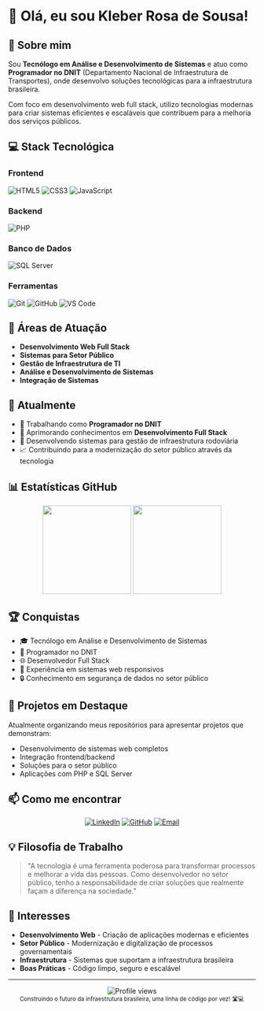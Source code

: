 
# 👋 Olá, eu sou Kleber Rosa de Sousa!

## 🚀 Sobre mim

Sou **Tecnólogo em Análise e Desenvolvimento de Sistemas** e atuo como **Programador no DNIT** (Departamento Nacional de Infraestrutura de Transportes), onde desenvolvo soluções tecnológicas para a infraestrutura brasileira.

Com foco em desenvolvimento web full stack, utilizo tecnologias modernas para criar sistemas eficientes e escaláveis que contribuem para a melhoria dos serviços públicos.

## 💻 Stack Tecnológica

### Frontend
![HTML5](https://img.shields.io/badge/HTML5-E34F26?style=for-the-badge&logo=html5&logoColor=white)
![CSS3](https://img.shields.io/badge/CSS3-1572B6?style=for-the-badge&logo=css3&logoColor=white)
![JavaScript](https://img.shields.io/badge/JavaScript-F7DF1E?style=for-the-badge&logo=javascript&logoColor=black)

### Backend
![PHP](https://img.shields.io/badge/PHP-777BB4?style=for-the-badge&logo=php&logoColor=white)

### Banco de Dados
![SQL Server](https://img.shields.io/badge/SQL%20Server-CC2927?style=for-the-badge&logo=microsoft-sql-server&logoColor=white)

### Ferramentas
![Git](https://img.shields.io/badge/Git-F05032?style=for-the-badge&logo=git&logoColor=white)
![GitHub](https://img.shields.io/badge/GitHub-181717?style=for-the-badge&logo=github&logoColor=white)
![VS Code](https://img.shields.io/badge/VS%20Code-007ACC?style=for-the-badge&logo=visual-studio-code&logoColor=white)

## 🎯 Áreas de Atuação

- **Desenvolvimento Web Full Stack**
- **Sistemas para Setor Público**
- **Gestão de Infraestrutura de TI**
- **Análise e Desenvolvimento de Sistemas**
- **Integração de Sistemas**

## 🔭 Atualmente

- 💼 Trabalhando como **Programador no DNIT**
- 🌱 Aprimorando conhecimentos em **Desenvolvimento Full Stack**
- 🚧 Desenvolvendo sistemas para gestão de infraestrutura rodoviária
- 📈 Contribuindo para a modernização do setor público através da tecnologia

## 📊 Estatísticas GitHub

<div align="center">
  <img height="180em" src="https://github-readme-stats.vercel.app/api?username=kleberrs&show_icons=true&theme=dracula&include_all_commits=true&count_private=true"/>
  <img height="180em" src="https://github-readme-stats.vercel.app/api/top-langs/?username=kleberrs&layout=compact&langs_count=7&theme=dracula"/>
</div>

## 🏆 Conquistas

- 🎓 Tecnólogo em Análise e Desenvolvimento de Sistemas
- 💼 Programador no DNIT
- 🌐 Desenvolvedor Full Stack
- 📱 Experiência em sistemas web responsivos
- 🔒 Conhecimento em segurança de dados no setor público

## 🌟 Projetos em Destaque

Atualmente organizando meus repositórios para apresentar projetos que demonstram:
- Desenvolvimento de sistemas web completos
- Integração frontend/backend
- Soluções para o setor público
- Aplicações com PHP e SQL Server

## 📫 Como me encontrar

<div align="center">
  
[![LinkedIn](https://img.shields.io/badge/LinkedIn-0077B5?style=for-the-badge&logo=linkedin&logoColor=white)](https://linkedin.com/in/seu-perfil)
[![GitHub](https://img.shields.io/badge/GitHub-181717?style=for-the-badge&logo=github&logoColor=white)](https://github.com/kleberrs)
[![Email](https://img.shields.io/badge/Email-D14836?style=for-the-badge&logo=gmail&logoColor=white)](mailto:seu.email@exemplo.com)

</div>

## 💡 Filosofia de Trabalho

> "A tecnologia é uma ferramenta poderosa para transformar processos e melhorar a vida das pessoas. Como desenvolvedor no setor público, tenho a responsabilidade de criar soluções que realmente façam a diferença na sociedade."

## 🎨 Interesses

- **Desenvolvimento Web** - Criação de aplicações modernas e eficientes
- **Setor Público** - Modernização e digitalização de processos governamentais
- **Infraestrutura** - Sistemas que suportam a infraestrutura brasileira
- **Boas Práticas** - Código limpo, seguro e escalável

---

<div align="center">
  <img src="https://komarev.com/ghpvc/?username=kleberrs&color=blue&style=for-the-badge" alt="Profile views"/>
</div>

<div align="center">
  <sub>Construindo o futuro da infraestrutura brasileira, uma linha de código por vez! 🛣️💻</sub>
</div>
